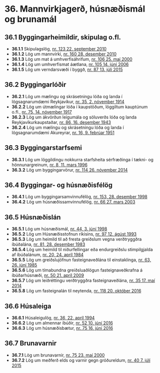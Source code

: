 # 36. Mannvirkjagerð, húsnæðismál og brunamál

## 36.1 Byggingarheimildir, skipulag o.fl.

* __36.1.1__ Skipulagslög, [nr. 123 22. september 2010](2010123.md)
* __36.1.2__ Lög um mannvirki, [nr. 160 28. desember 2010](2010160.md)
* __36.1.3__ Lög um mat á umhverfisáhrifum, [nr. 106 25. maí 2000](2000106.md)
* __36.1.4__ Lög um umhverfismat áætlana, [nr. 105 14. júní 2006](2006105.md)
* __36.1.5__ Lög um verndarsvæði í byggð, [nr. 87 13. júlí 2015](2015087.md)

## 36.2 Byggingarlóðir

* __36.2.1__ Lög um mælingu og skrásetningu lóða og landa í lögsagnarumdæmi Reykjavíkur, [nr. 35, 2. nóvember 1914](1914035.md)
* __36.2.2__ Lög um útmælingar lóða í kaupstöðum, löggiltum kauptúnum o.fl., [nr. 75, 14. nóvember 1917](1917075.md)
* __36.2.3__ Lög um ákvörðun leigumála og söluverðs lóða og landa Reykjavíkurkaupstaðar, [nr. 86, 16. desember 1943](1943086.md)
* __36.2.4__ Lög um mælingu og skrásetningu lóða og landa í lögsagnarumdæmi Akureyrar, [nr. 16, 9. febrúar 1951](1951016.md)

## 36.3 Byggingarstarfsemi

* __36.3.1__ Lög um löggildingu nokkurra starfsheita sérfræðinga í tækni- og hönnunargreinum, [nr. 8, 11. mars 1996](1996008.md)
* __36.3.2__ Lög um byggingarvörur, [nr. 114 26. nóvember 2014](2014114.md)

## 36.4 Byggingar- og húsnæðisfélög

* __36.4.1__ Lög um byggingarsamvinnufélög, [nr. 153, 28. desember 1998](1998153.md)
* __36.4.2__ Lög um húsnæðissamvinnufélög, [nr. 66 27. mars 2003](2003066.md)

## 36.5 Húsnæðislán

* __36.5.1__ Lög um húsnæðismál, [nr. 44, 3. júní 1998](1998044.md)
* __36.5.2__ Lög um Húsnæðisstofnun ríkisins, [nr. 97 12. ágúst 1993](1993097.md)
* __36.5.3__ Lög um heimild til að fresta greiðslum vegna verðtryggðra íbúðalána, [nr. 81, 28. desember 1983](1983081.md)
* __36.5.4__ Lög um heimild til niðurfellingar eða endurgreiðslu stimpilgjalda af íbúðalánum, [nr. 20, 24. apríl 1984](1984020.md)
* __36.5.5__ Lög um greiðslujöfnun fasteignaveðlána til einstaklinga, [nr. 63, 26. júní 1985](1985063.md)
* __36.5.6__ Lög um tímabundna greiðsluaðlögun fasteignaveðkrafna á íbúðarhúsnæði, [nr. 50 21. apríl 2009](2009050.md)
* __36.5.7__ Lög um leiðréttingu verðtryggðra fasteignaveðlána, [nr. 35 17. maí 2014](2014035.md)
* __36.5.8__ Lög um fasteignalán til neytenda, [nr. 118 20. október 2016](2016118.md)

## 36.6 Húsaleiga

* __36.6.1__ Húsaleigulög, [nr. 36, 22. apríl 1994](1994036.md)
* __36.6.2__ Lög um almennar íbúðir, [nr. 52 10. júní 2016](2016052.md)
* __36.6.3__ Lög um húsnæðisbætur, [nr. 75 16. júní 2016](2016075.md)

## 36.7 Brunavarnir

* __36.7.1__ Lög um brunavarnir, [nr. 75 23. maí 2000](2000075.md)
* __36.7.2__ Lög um meðferð elds og varnir gegn gróðureldum, [nr. 40 7. júlí 2015](2015040.md)

